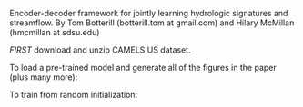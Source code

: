 Encoder-decoder framework for jointly learning hydrologic signatures and streamflow.
By Tom Botterill (botterill.tom at gmail.com) and Hilary McMillan (hmcmillan at sdsu.edu)

*FIRST* download and unzip CAMELS US dataset.

To load a pre-trained model and generate all of the figures in the paper (plus many more):


To train from random initialization:



